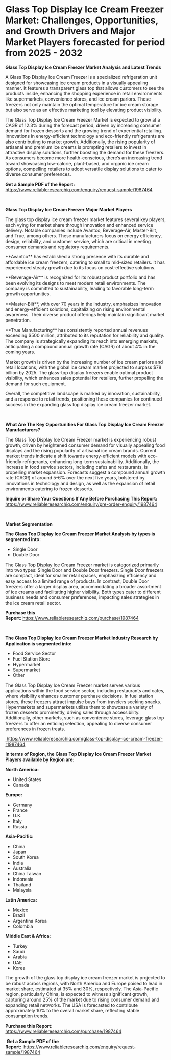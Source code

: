 <p><h1>Glass Top Display Ice Cream Freezer Market: Challenges, Opportunities, and Growth Drivers and Major Market Players forecasted for period from 2025 - 2032</h1></p><p><strong>Glass Top Display Ice Cream Freezer Market Analysis and Latest Trends</strong></p>
<p><p>A Glass Top Display Ice Cream Freezer is a specialized refrigeration unit designed for showcasing ice cream products in a visually appealing manner. It features a transparent glass top that allows customers to see the products inside, enhancing the shopping experience in retail environments like supermarkets, convenience stores, and ice cream parlors. These freezers not only maintain the optimal temperature for ice cream storage but also serve as an effective marketing tool by elevating product visibility.</p><p>The Glass Top Display Ice Cream Freezer Market is expected to grow at a CAGR of 12.3% during the forecast period, driven by increasing consumer demand for frozen desserts and the growing trend of experiential retailing. Innovations in energy-efficient technology and eco-friendly refrigerants are also contributing to market growth. Additionally, the rising popularity of artisanal and premium ice creams is prompting retailers to invest in attractive display solutions, further boosting the demand for these freezers. As consumers become more health-conscious, there’s an increasing trend toward showcasing low-calorie, plant-based, and organic ice cream options, compelling retailers to adopt versatile display solutions to cater to diverse consumer preferences.</p></p>
<p><strong>Get a Sample PDF of the Report:&nbsp;</strong> <a href="https://www.reliableresearchiq.com/enquiry/request-sample/1987464?utm_campaign=3114&utm_medium=2&utm_source=Github&utm_content=ia&utm_term=16042025&utm_id=glass-top-display-ice-cream-freezer">https://www.reliableresearchiq.com/enquiry/request-sample/1987464</a></p>
<p>&nbsp;</p>
<p><strong>Glass Top Display Ice Cream Freezer Major Market Players</strong></p>
<p><p>The glass top display ice cream freezer market features several key players, each vying for market share through innovation and enhanced service delivery. Notable companies include Avantco, Beverage-Air, Master-Bilt, and True, among others. These manufacturers focus on energy efficiency, design, reliability, and customer service, which are critical in meeting consumer demands and regulatory requirements.</p><p>**Avantco** has established a strong presence with its durable and affordable ice cream freezers, catering to small to mid-sized retailers. It has experienced steady growth due to its focus on cost-effective solutions. </p><p>**Beverage-Air** is recognized for its robust product portfolio and has been evolving its designs to meet modern retail environments. The company is committed to sustainability, leading to favorable long-term growth opportunities.</p><p>**Master-Bilt**, with over 70 years in the industry, emphasizes innovation and energy-efficient solutions, capitalizing on rising environmental awareness. Their diverse product offerings help maintain significant market penetration.</p><p>**True Manufacturing** has consistently reported annual revenues exceeding $500 million, attributed to its reputation for reliability and quality. The company is strategically expanding its reach into emerging markets, anticipating a compound annual growth rate (CAGR) of about 4% in the coming years.</p><p>Market growth is driven by the increasing number of ice cream parlors and retail locations, with the global ice cream market projected to surpass $78 billion by 2025. The glass-top display freezers enable optimal product visibility, which enhances sales potential for retailers, further propelling the demand for such equipment.</p><p>Overall, the competitive landscape is marked by innovation, sustainability, and a response to retail trends, positioning these companies for continued success in the expanding glass top display ice cream freezer market.</p></p>
<p>&nbsp;</p>
<p><strong>What Are The Key Opportunities For Glass Top Display Ice Cream Freezer Manufacturers?</strong></p>
<p><p>The Glass Top Display Ice Cream Freezer market is experiencing robust growth, driven by heightened consumer demand for visually appealing food displays and the rising popularity of artisanal ice cream brands. Current market trends indicate a shift towards energy-efficient models with eco-friendly refrigerants, enhancing long-term sustainability. Additionally, the increase in food service sectors, including cafes and restaurants, is propelling market expansion. Forecasts suggest a compound annual growth rate (CAGR) of around 5-6% over the next five years, bolstered by innovations in technology and design, as well as the expansion of retail environments catering to frozen desserts.</p></p>
<p><strong>Inquire or Share Your Questions If Any Before Purchasing This Report:</strong> <a href="https://www.reliableresearchiq.com/enquiry/pre-order-enquiry/1987464?utm_campaign=3114&utm_medium=2&utm_source=Github&utm_content=ia&utm_term=16042025&utm_id=glass-top-display-ice-cream-freezer">https://www.reliableresearchiq.com/enquiry/pre-order-enquiry/1987464</a></p>
<p>&nbsp;</p>
<p><strong>Market Segmentation</strong></p>
<p><strong>The Glass Top Display Ice Cream Freezer Market Analysis by types is segmented into:</strong></p>
<p><ul><li>Single Door</li><li>Double Door</li></ul></p>
<p><p>The Glass Top Display Ice Cream Freezer market is categorized primarily into two types: Single Door and Double Door freezers. Single Door freezers are compact, ideal for smaller retail spaces, emphasizing efficiency and easy access to a limited range of products. In contrast, Double Door freezers offer a larger display area, accommodating a broader assortment of ice creams and facilitating higher visibility. Both types cater to different business needs and consumer preferences, impacting sales strategies in the ice cream retail sector.</p></p>
<p><strong>Purchase this Report:&nbsp;</strong><a href="https://www.reliableresearchiq.com/purchase/1987464?utm_campaign=3114&utm_medium=2&utm_source=Github&utm_content=ia&utm_term=16042025&utm_id=glass-top-display-ice-cream-freezer">https://www.reliableresearchiq.com/purchase/1987464</a></p>
<p>&nbsp;</p>
<p><strong>The Glass Top Display Ice Cream Freezer Market Industry Research by Application is segmented into:</strong></p>
<p><ul><li>Food Service Sector</li><li>Fuel Station Store</li><li>Hypermarket</li><li>Supermarket</li><li>Other</li></ul></p>
<p><p>The Glass Top Display Ice Cream Freezer market serves various applications within the food service sector, including restaurants and cafes, where visibility enhances customer purchase decisions. In fuel station stores, these freezers attract impulse buys from travelers seeking snacks. Hypermarkets and supermarkets utilize them to showcase a variety of frozen desserts prominently, driving sales through accessibility. Additionally, other markets, such as convenience stores, leverage glass top freezers to offer an enticing selection, appealing to diverse consumer preferences in frozen treats.</p></p>
<p><a href="https://www.reliableresearchiq.com/glass-top-display-ice-cream-freezer-r1987464?utm_campaign=3114&utm_medium=2&utm_source=Github&utm_content=ia&utm_term=16042025&utm_id=glass-top-display-ice-cream-freezer">&nbsp;https://www.reliableresearchiq.com/glass-top-display-ice-cream-freezer-r1987464</a></p>
<p><strong>In terms of Region, the Glass Top Display Ice Cream Freezer Market Players available by Region are:</strong></p>
<p>
    <p> <strong> North America: </strong>
        <ul>
            <li>United States</li>
            <li>Canada</li>
        </ul>
        </p> 
    <p> <strong> Europe: </strong>
        <ul>
            <li>Germany</li>
            <li>France</li>
            <li>U.K.</li>
            <li>Italy</li>
            <li>Russia</li>
        </ul>
        </p> 
    <p> <strong> Asia-Pacific: </strong>
        <ul>
            <li>China</li>
            <li>Japan</li>
            <li>South Korea</li>
            <li>India</li>
            <li>Australia</li>
            <li>China Taiwan</li>
            <li>Indonesia</li>
            <li>Thailand</li>
            <li>Malaysia</li>
        </ul>
        </p> 
    <p> <strong> Latin America: </strong>
        <ul>
            <li>Mexico</li>
            <li>Brazil</li>
            <li>Argentina Korea</li>
            <li>Colombia</li>
        </ul>
        </p> 
    <p> <strong> Middle East & Africa: </strong>
        <ul>
            <li>Turkey</li>
            <li>Saudi</li>
            <li>Arabia</li>
            <li>UAE</li>
            <li>Korea</li>
        </ul>
    </p>
    </p>
<p><p>The growth of the glass top display ice cream freezer market is projected to be robust across regions, with North America and Europe poised to lead in market share, estimated at 35% and 30%, respectively. The Asia-Pacific region, particularly China, is expected to witness significant growth, capturing around 25% of the market due to rising consumer demand and expanding retail networks. The USA is forecasted to contribute approximately 10% to the overall market share, reflecting stable consumption trends.</p></p>
<p><strong>Purchase this Report: </strong><a href="https://www.reliableresearchiq.com/purchase/1987464?utm_campaign=3114&utm_medium=2&utm_source=Github&utm_content=ia&utm_term=16042025&utm_id=glass-top-display-ice-cream-freezer">https://www.reliableresearchiq.com/purchase/1987464</a></p>
<p>&nbsp;<strong>Get a Sample PDF of the Report:&nbsp;&nbsp;</strong><a href="https://www.reliableresearchiq.com/enquiry/request-sample/1987464?utm_campaign=3114&utm_medium=2&utm_source=Github&utm_content=ia&utm_term=16042025&utm_id=glass-top-display-ice-cream-freezer">https://www.reliableresearchiq.com/enquiry/request-sample/1987464</a></p>
<p><strong></strong></p>
<p><p></p><p></p><p></p></p>